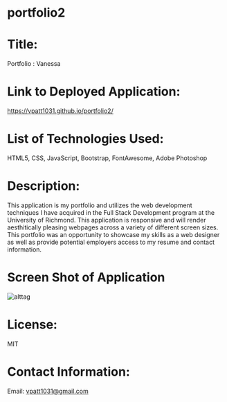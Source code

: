 # portfolio2
# Title: 
Portfolio : Vanessa
# Link to Deployed Application: 
https://vpatt1031.github.io/portfolio2/
# List of Technologies Used: 
HTML5, CSS, JavaScript, Bootstrap, FontAwesome, Adobe Photoshop
# Description:
This application is my portfolio and utilizes the web development techniques I have acquired in the Full Stack Development program at the University of Richmond. This application is responsive and will render aesthitically pleasing webpages across a variety of different screen sizes. This portfolio was an opportunity to showcase my skills as a web designer as well as provide potential employers access to my resume and contact information.
# Screen Shot of Application
![alttag](/Users/vanessapatterson/portfolio2/portfolio2/assets/images/portfolio2_giphy.gif.sb-bfdb1b21-hP6Qa7 "screenshot of project")
# License:
MIT
# Contact Information:
Email: vpatt1031@gmail.com
